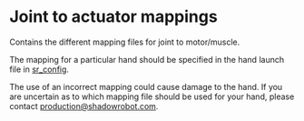# Joint to actuator mappings
Contains the different mapping files for joint to motor/muscle.

The mapping for a particular hand should be specified in the hand launch file in [sr_config](https://github.com/shadow-robot/sr-config/tree/indigo-devel/sr_ethercat_hand_config/launch). 

The use of an incorrect mapping could cause damage to the hand. If you are uncertain as to which mapping file should be used for your hand, please contact production@shadowrobot.com.
